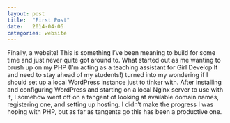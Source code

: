 ```yaml
---
layout: post
title:  "First Post"
date:   2014-04-06
categories: website
---
```


Finally, a website! This is something I’ve been meaning to build for some time and just never quite got around to. What started out as me wanting to brush up on my PHP (I’m acting as a teaching assistant for Girl Develop It and need to stay ahead of my students!) turned into my wondering if I should set up a local WordPress instance just to tinker with. After installing and configuring WordPress and starting on a local Nginx server to use with it, I somehow went off on a tangent of looking at available domain names, registering one, and setting up hosting. I didn’t make the progress I was hoping with PHP, but as far as tangents go this has been a productive one.